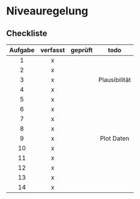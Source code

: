 # Niveauregelung

## Checkliste
| Aufgabe | verfasst | geprüft | todo |
|:-------:|:--------:|:-------:|:----:|
|  1      | x        |         |      |
|  2      | x        |         |      |
|  3      | x        |         | Plausibilität |
|  4      | x        |         |      |
|  5      | x        |         |      |
|  6      | x        |         |      |
|  7      | x        |         |      |
|  8      | x        |         |      |
|  9      | x        |         | Plot Daten |
| 10      | x        |         |      |
| 11      | x        |         |      |
| 12      | x        |         |      |
| 13      | x        |         |      |
| 14      | x        |         |      |
